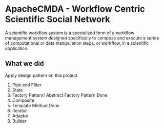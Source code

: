 # ApacheCMDA - Workflow Centric Scientific Social Network

A scientific workflow system is a specialized form of a workflow management system designed specifically to compose and execute a series of computational or data manipulation steps, or workflow, in a scientific application.

## What we did
Apply design pattern on this project.
1. Pipe and Filter
2. State
3. Factory Pattern/ Abstract Factory Pattern  Done
4. Composite
5. Template Method   Done
6. Iterator
7. Adaptor
8. Builder
